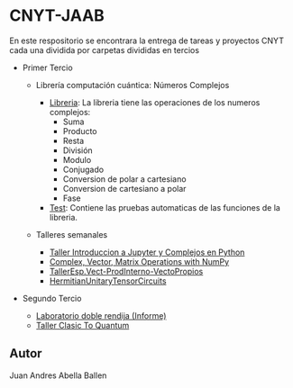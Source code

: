 # CNYT-JAAB
En este respositorio se encontrara la entrega de tareas y proyectos CNYT cada una dividida por carpetas divididas en tercios

+ Primer Tercio
  - Librería computación cuántica: Números Complejos
    * [Libreria](https://github.com/juanandres003/CNYT-JAAB/blob/main/Primer%20Tercio/Libreria%20Complejos/libcomplex.py): La libreria tiene las operaciones de los numeros complejos:
      - Suma
      - Producto
      - Resta
      - División
      - Modulo
      - Conjugado
      - Conversion de polar a cartesiano
      - Conversion de cartesiano a polar
      - Fase
    * [Test](https://github.com/juanandres003/CNYT-JAAB/blob/main/Primer%20Tercio/Libreria%20Complejos/Testlibcomplex.py): Contiene las pruebas automaticas de las funciones de la libreria.

  - Talleres semanales
    * [Taller Introduccion a Jupyter y Complejos en Python](https://github.com/juanandres003/CNYT-JAAB/blob/main/Primer%20Tercio/Taller%20espacios%20vectoriales/ComplexIntro.ipynb)
    * [Complex, Vector, Matrix Operations with NumPy](https://github.com/juanandres003/CNYT-JAAB/blob/main/Primer%20Tercio/Taller%20espacios%20vectoriales/Complex_Vector_Matrix_Operations_with_NumPy.ipynb)
    * [TallerEsp.Vect-ProdInterno-VectoPropios](https://github.com/juanandres003/CNYT-JAAB/blob/main/Primer%20Tercio/Taller%20espacios%20vectoriales/TallerEsp.Vect-ProdInterno-VectoPropios.ipynb)
    * [HermitianUnitaryTensorCircuits](https://github.com/juanandres003/CNYT-JAAB/blob/main/Primer%20Tercio/Taller%20espacios%20vectoriales/HermitianUnitaryTensorCircuits/HermitianUnitaryTensorCircuits/TallerEsp.Vect-Hermitian-Unitary-Tensor-Circuits.ipynb)
  
+ Segundo Tercio
  - [Laboratorio doble rendija (Informe)](https://github.com/juanandres003/CNYT-JAAB/blob/main/Segundo%20Tercio/Proyecto%20doble%20rendija/Doble_rendija.ipynb)
  - [Taller Clasic To Quantum](https://github.com/juanandres003/CNYT-JAAB/blob/main/Segundo%20Tercio/ClasicToQuantum/ClasicToQuantum/TallerClasicToQuantum.ipynb)

## Autor
Juan Andres Abella Ballen
